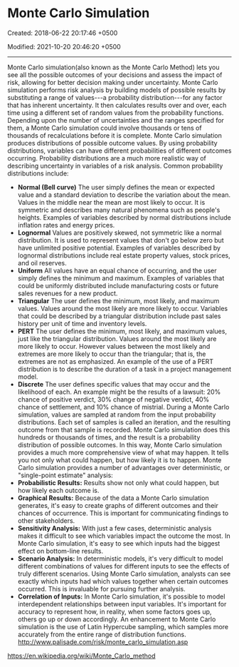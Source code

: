 # Monte Carlo Simulation

Created: 2018-06-22 20:17:46 +0500

Modified: 2021-10-20 20:46:20 +0500

---

Monte Carlo simulation(also known as the Monte Carlo Method) lets you see all the possible outcomes of your decisions and assess the impact of risk, allowing for better decision making under uncertainty.
Monte Carlo simulation performs risk analysis by building models of possible results by substituting a range of values---a probability distribution---for any factor that has inherent uncertainty. It then calculates results over and over, each time using a different set of random values from the probability functions. Depending upon the number of uncertainties and the ranges specified for them, a Monte Carlo simulation could involve thousands or tens of thousands of recalculations before it is complete. Monte Carlo simulation produces distributions of possible outcome values.
By using probability distributions, variables can have different probabilities of different outcomes occurring. Probability distributions are a much more realistic way of describing uncertainty in variables of a risk analysis.
Common probability distributions include:
-   **Normal (Bell curve)**
    The user simply defines the mean or expected value and a standard deviation to describe the variation about the mean. Values in the middle near the mean are most likely to occur. It is symmetric and describes many natural phenomena such as people's heights. Examples of variables described by normal distributions include inflation rates and energy prices.
-   **Lognormal**
    Values are positively skewed, not symmetric like a normal distribution. It is used to represent values that don't go below zero but have unlimited positive potential. Examples of variables described by lognormal distributions include real estate property values, stock prices, and oil reserves.
-   **Uniform**
    All values have an equal chance of occurring, and the user simply defines the minimum and maximum. Examples of variables that could be uniformly distributed include manufacturing costs or future sales revenues for a new product.
-   **Triangular**
    The user defines the minimum, most likely, and maximum values. Values around the most likely are more likely to occur. Variables that could be described by a triangular distribution include past sales history per unit of time and inventory levels.
-   **PERT**
    The user defines the minimum, most likely, and maximum values, just like the triangular distribution. Values around the most likely are more likely to occur. However values between the most likely and extremes are more likely to occur than the triangular; that is, the extremes are not as emphasized. An example of the use of a PERT distribution is to describe the duration of a task in a project management model.
-   **Discrete**
    The user defines specific values that may occur and the likelihood of each. An example might be the results of a lawsuit: 20% chance of positive verdict, 30% change of negative verdict, 40% chance of settlement, and 10% chance of mistrial.
During a Monte Carlo simulation, values are sampled at random from the input probability distributions. Each set of samples is called an iteration, and the resulting outcome from that sample is recorded. Monte Carlo simulation does this hundreds or thousands of times, and the result is a probability distribution of possible outcomes. In this way, Monte Carlo simulation provides a much more comprehensive view of what may happen. It tells you not only what could happen, but how likely it is to happen.
Monte Carlo simulation provides a number of advantages over deterministic, or "single-point estimate" analysis:
-   **Probabilistic Results:** Results show not only what could happen, but how likely each outcome is.
-   **Graphical Results:** Because of the data a Monte Carlo simulation generates, it's easy to create graphs of different outcomes and their chances of occurrence. This is important for communicating findings to other stakeholders.
-   **Sensitivity Analysis:** With just a few cases, deterministic analysis makes it difficult to see which variables impact the outcome the most. In Monte Carlo simulation, it's easy to see which inputs had the biggest effect on bottom-line results.
-   **Scenario Analysis:** In deterministic models, it's very difficult to model different combinations of values for different inputs to see the effects of truly different scenarios. Using Monte Carlo simulation, analysts can see exactly which inputs had which values together when certain outcomes occurred. This is invaluable for pursuing further analysis.
-   **Correlation of Inputs:** In Monte Carlo simulation, it's possible to model interdependent relationships between input variables. It's important for accuracy to represent how, in reality, when some factors goes up, others go up or down accordingly.
An enhancement to Monte Carlo simulation is the use of Latin Hypercube sampling, which samples more accurately from the entire range of distribution functions.
<http://www.palisade.com/risk/monte_carlo_simulation.asp>

<https://en.wikipedia.org/wiki/Monte_Carlo_method>
